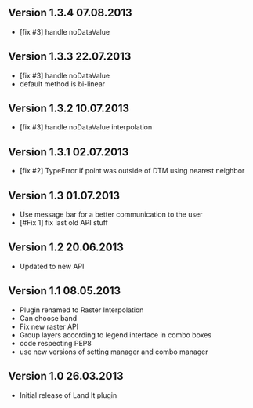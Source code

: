 
## Version 1.3.4 07.08.2013

* [fix #3] handle noDataValue

## Version 1.3.3 22.07.2013

* [fix #3] handle noDataValue
* default method is bi-linear

## Version 1.3.2 10.07.2013

* [fix #3] handle noDataValue interpolation

## Version 1.3.1 02.07.2013

* [fix #2] TypeError if point was outside of DTM using nearest neighbor

## Version 1.3 01.07.2013

* Use message bar for a better communication to the user
* [#Fix 1] fix last old API stuff

## Version 1.2 20.06.2013

* Updated to new API

## Version 1.1 08.05.2013

* Plugin renamed to Raster Interpolation
* Can choose band
* Fix new raster API
* Group layers according to legend interface in combo boxes
* code respecting PEP8
* use new versions of setting manager and combo manager

## Version 1.0 26.03.2013

* Initial release of Land It plugin
